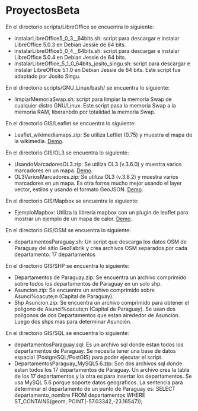 # ProyectosBeta
En el directorio scripts/LibreOffice se encuentra lo siguiente:
* instalarLibreOffice5_0_3__64bits.sh: script para descargar e instalar LibreOffice 5.0.3 en Debian Jessie de 64 bits.
* instalarLibreOffice5_0_4__64bits.sh: script para descargar e instalar LibreOffice 5.0.4 en Debian Jessie de 64 bits. 
* instalarLibreOffice_5_1_0_64bits_josito_singu.sh: script para descargar e instalar LibreOffice 5.1.0 en Debian Jessie de 64 bits. Este script fue adaptado por Josito Singu.

En el directorio scripts/GNU_Linux/bash/ se encuentra lo siguiente:
* limpiarMemoriaSwap.sh: script para limpiar la memoria Swap de cualquier distro GNU/Linux. Este script pasa la memoria Swap a la memoria RAM, liberanbdo por totalidad la memoria Swap.

En el directorio GIS/Leaflet se encuentra lo siguiente:
* Leaflet_wikimediamaps.zip: Se utiliza Leftlet (0.75) y muestra el mapa de la wikimedia. [Demo](http://proyectosbeta.net/Labs/Leaflet_wikimediamaps/src/).

En el directorio GIS/OL3 se encuentra lo siguiente:
* UsandoMarcadoresOL3.zip: Se utiliza OL3 (v.3.6.0) y muestra varios marcadores en un mapa. [Demo](http://proyectosbeta.net/Labs/UsandoMarcadoresOL3/fuentes/).
* OL3VariosMarcadores.zip: Se utiliza OL3 (v.3.8.2) y muestra varios marcadores en un mapa. Es otra forma mucho mejor usando el layer vector, estilos y usando el formato GeoJSON. [Demo](http://proyectosbeta.net/Labs/OL3VariosMarcadores/fuentes/).

En el directorio GIS/Mapbox se encuentra lo siguiente:
* EjemploMapbox: Utiliza la librería mapbox con un plugin de leaflet para mostrar un ejemplo de un mapa de calor. [Demo](http://proyectosbeta.net/Labs/EjemploMapbox/src/).

En el directorio GIS/OSM se encuentra lo siguiente:
* departamentosParaguay.sh: Un script que descarga los datos OSM de Paraguay del sitio GeoFabrik y crea archivos OSM separados por cada departamento. 17 departamentos

En el directorio GIS/SHP se encuentra lo siguiente:
* Departamentos de Paraguay.zip: Se encuentra un archivo comprimido sobre todos los departamentos de Paraguay en un solo shp.
* Asuncion.zip: Se encuentra un archivo comprimido sobre Asunci%oacute;n (Capital de Paraguay).
* Shp Asuncion.zip: Se encuentra un archivo comprimido para obtener el poligono de Asunci%oacute;n (Capital de Paraguay). Se usan dos poligonos de dos Departamentos que estan alrededor de Asunci&oacute;n. Luego dos shps mas para determinar Asunci&oacute;n.


En el directorio GIS/SQL se encuentra lo siguiente:
* departamentosParaguay.sql: Es un archivo sql donde estan todos los departamentos de Paraguay. Se necesita tener una base de datos espacial (PostgreSQL/PostGIS) para poder ejecutar el script.
* DepartamentosParaguay_MySQL5.6.zip: Son dos archivos sql donde estan todos los 17 departamentos de Paraguay. Un archivo crea la tabla de los 17 departamentos y la otra es para insertar los departamentos. Se usa MySQL 5.6 porque soporte datos geograficos. La sentencia para determinar el departamento de un punto de Paraguay es: SELECT departamento_nombre FROM departamentos WHERE ST_CONTAINS(geom, POINT(-57.03342,-23.16547));
